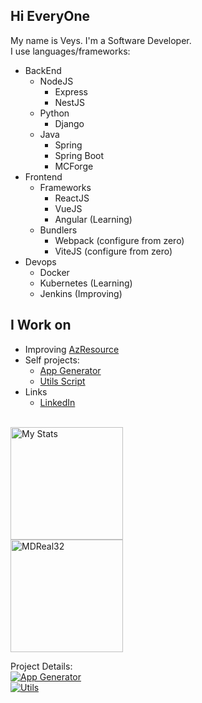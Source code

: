 ## Hi EveryOne

My name is Veys. I'm a Software Developer.  
I use languages/frameworks:
- BackEnd
  * NodeJS
    * Express
    * NestJS
  * Python
    * Django
  * Java
    * Spring
    * Spring Boot
    * MCForge
- Frontend
  * Frameworks
    * ReactJS
    * VueJS
    * Angular (Learning)
  * Bundlers
    * Webpack (configure from zero)
    * ViteJS (configure from zero)
- Devops
  * Docker
  * Kubernetes (Learning)
  * Jenkins (Improving)

## I Work on

- Improving [AzResource](https://github.com/nurlan-aliyev/azresource)
- Self projects:
  * [App Generator](https://github.com/MDReal32/app-generator/)
  * [Utils Script](https://github.com/MDReal32/utils)
- Links
  * [LinkedIn](https://www.linkedin.com/in/mdreal32/)

<p>
  <br />
  <img 
    height="180em"
    src="https://github-readme-stats.vercel.app/api?username=MDReal32&show_icons=true&locale=en&theme=onedark&include_all_commits=true&count_private=true"
    alt="My Stats"
  />
  <br />
  <img
    height="180em"
    src="https://github-readme-stats.vercel.app/api/top-langs?username=MDReal32&show_icons=true&locale=en&theme=onedark"
    alt="MDReal32"
  />
</p>

<p>
  Project Details:
  <br />
  <a target="_blank" href="https://github.com/MDReal32/app-generator">
    <img
      src="https://github-readme-stats.vercel.app/api/pin/?username=MDReal32&repo=app-generator&theme=onedark"
      alt="App Generator"
    />
  </a>
  <br />
  <a target="_blank" href="https://github.com/MDReal32/utils">
    <img
      src="https://github-readme-stats.vercel.app/api/pin/?username=MDReal32&repo=utils&theme=onedark"
      alt="Utils"
    />
  </a>
</p>
